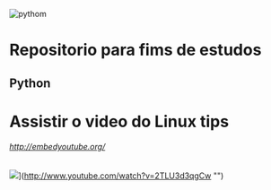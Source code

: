 

![pythom](https://external-content.duckduckgo.com/iu/?u=https%3A%2F%2Fwww.freepngimg.com%2Fdownload%2Fandroid%2F72537-icons-python-programming-computer-social-tutorial.png&f=1&nofb=1)
# Repositorio para fims de estudos
## Python 
# Assistir o video do Linux tips
###### http://embedyoutube.org/

![](http://img.youtube.com/vi/2TLU3d3qgCw/0.jpg)](http://www.youtube.com/watch?v=2TLU3d3qgCw "")
